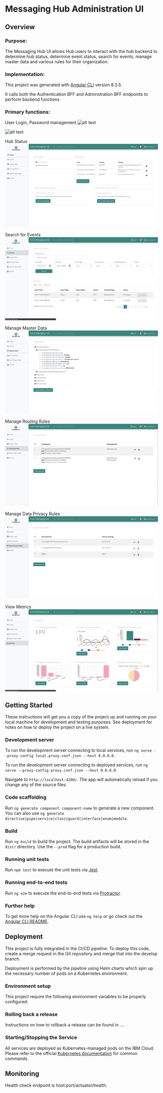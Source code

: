 # Messaging Hub Administration UI

## Overview

### Purpose:

The Messaging Hub UI allows Hub users to interact with the hub backend to determine hub status,
determine event status, search for events, manage master data and various rules for their organization.

### Implementation:

This project was generated with [Angular CLI](https://github.com/angular/angular-cli) version 8.3.5.

It calls both the Authentication BFF and Adminstration BFF endpoints to perform backend functions

### Primary functions:

User Login, Password management
![alt text](login.png)

![alt text](forgot.png)

Hub Status
![alt text](home.png)

Search for Events
![alt text](search.png)

Manage Master Data
![alt text](masterdata.png)

Manage Routing Rules
![alt text](routing.png)

Manage Data Privacy Rules
![alt text](privacy.png)

View Metrics
![alt text](metrics.png)

## Getting Started

These instructions will get you a copy of the project up and running on your local machine for development and testing purposes. See deployment for notes on how to deploy the project on a live system.

### Development server

To run the development server connecting to local services, run `ng serve --proxy-config local.proxy.conf.json --host 0.0.0.0`.

To run the development server connecting to deployed services, run `ng serve --proxy-config proxy.conf.json --host 0.0.0.0`.

Navigate to `http://localhost:4200/`. The app will automatically reload if you change any of the source files.

### Code scaffolding

Run `ng generate component component-name` to generate a new component. You can also use `ng generate directive|pipe|service|class|guard|interface|enum|module`.

### Build

Run `ng build` to build the project. The build artifacts will be stored in the `dist/` directory. Use the `--prod` flag for a production build.

### Running unit tests

Run `npm test` to execute the unit tests via [Jest](https://jestjs.io/).

### Running end-to-end tests

Run `ng e2e` to execute the end-to-end tests via [Protractor](http://www.protractortest.org/).

### Further help

To get more help on the Angular CLI use `ng help` or go check out the [Angular CLI README](https://github.com/angular/angular-cli/blob/master/README.md).

## Deployment

This project is fully integrated in the CI/CD pipeline. To deploy this code, create a merge
request in the Git repository and merge that into the develop branch.

Deployment is performed by the pipeline using Helm charts which spin up the necessary number of pods on a Kubernetes environment.

### Environment setup

This project require the following environment variables to be properly configured:

### Rolling back a release

Instructions on how to rollback a release can be found in ....

### Starting/Stopping the Service

All services are deployed as Kubernetes-managed pods on the IBM Cloud. Please refer to the official
[Kubernetes documentation](https://kubernetes.io/docs/reference/kubectl/cheatsheet/) for common commands.

## Monitoring

Health check endpoint is host:port/actuator/health.
